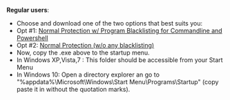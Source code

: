 **Regular users**:
- Choose and download one of the two options that best suits you:
 - Opt #1: [Normal Protection w/ Program Blacklisting for Commandline and Powershell](https://github.com/pmsosa/duckhunt/raw/master/builds/duckhunt.0.9.blacklist.exe)
 - Opt #2: [Normal Protection (w/o any blacklisting)](https://github.com/pmsosa/duckhunt/raw/master/builds/duckhunt.0.9.exe)
- Now, copy the .exe above to the startup menu.
 - In Windows XP,Vista,7 : This folder should be accessible from your Start Menu
 - In Windows 10: Open a directory explorer an go to "%appdata%\Microsoft\Windows\Start Menu\Programs\Startup" (copy paste it in without the quotation marks).
